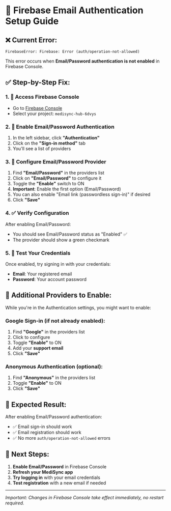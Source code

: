 # 🔧 Firebase Email Authentication Setup Guide

## ❌ Current Error:
```
FirebaseError: Firebase: Error (auth/operation-not-allowed)
```

This error occurs when **Email/Password authentication is not enabled** in Firebase Console.

## ✅ Step-by-Step Fix:

### 1. 🔗 Access Firebase Console
- Go to [Firebase Console](https://console.firebase.google.com/)
- Select your project: `medisync-hub-6dvys`

### 2. 🔑 Enable Email/Password Authentication
1. In the left sidebar, click **"Authentication"**
2. Click on the **"Sign-in method"** tab
3. You'll see a list of providers

### 3. 📧 Configure Email/Password Provider
1. Find **"Email/Password"** in the providers list
2. Click on **"Email/Password"** to configure it
3. Toggle the **"Enable"** switch to ON
4. **Important**: Enable the first option (Email/Password)
5. You can also enable "Email link (passwordless sign-in)" if desired
6. Click **"Save"**

### 4. ✅ Verify Configuration
After enabling Email/Password:
- You should see Email/Password status as "Enabled" ✅
- The provider should show a green checkmark

### 5. 🧪 Test Your Credentials
Once enabled, try signing in with your credentials:
- **Email**: Your registered email
- **Password**: Your account password

## 🚨 Additional Providers to Enable:

While you're in the Authentication settings, you might want to enable:

### Google Sign-in (if not already enabled):
1. Find **"Google"** in the providers list
2. Click to configure
3. Toggle **"Enable"** to ON
4. Add your **support email**
5. Click **"Save"**

### Anonymous Authentication (optional):
1. Find **"Anonymous"** in the providers list
2. Toggle **"Enable"** to ON
3. Click **"Save"**

## 📝 Expected Result:
After enabling Email/Password authentication:
- ✅ Email sign-in should work
- ✅ Email registration should work
- ✅ No more `auth/operation-not-allowed` errors

## 🔄 Next Steps:
1. **Enable Email/Password** in Firebase Console
2. **Refresh your MediSync app**
3. **Try logging in** with your email credentials
4. **Test registration** with a new email if needed

---
*Important: Changes in Firebase Console take effect immediately, no restart required.*
